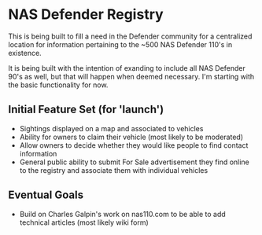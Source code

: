 NAS Defender Registry
=======


This is being built to fill a need in the Defender community for a centralized location for information pertaining to the ~500 NAS Defender 110's in existence. 

It is being built with the intention of exanding to include all NAS Defender 90's as well, but that will happen when deemed necessary. I'm starting with the basic functionality for now.

Initial Feature Set (for 'launch')
-----------

+ Sightings displayed on a map and associated to vehicles
+ Ability for owners to claim their vehicle (most likely to be moderated)
+ Allow owners to decide whether they would like people to find contact information
+ General public ability to submit For Sale advertisement they find online to the registry and associate them with individual vehicles

Eventual Goals
------------

+ Build on Charles Galpin's work on nas110.com to be able to add technical articles (most likely wiki form)
